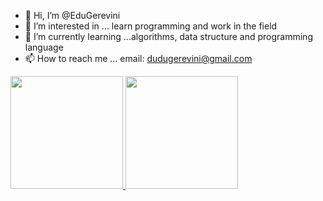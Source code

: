 - 👋 Hi, I’m @EduGerevini
- 👀 I’m interested in ... learn programming and work in the field
- 🌱 I’m currently learning ...algorithms, data structure and programming language
- 📫 How to reach me ... email: dudugerevini@gmail.com
<div>
  <a href="github.com/EduGerevini">
  <img height="180em" src="https://github-readme-stats.vercel.app/api?username=EduGerevini&show_icons=true&theme=dark&include_all_commits=true&count_private=true"/>
  <img height="180em" src="https://github-readme-stats.vercel.app/api/top-langs/?username=EduGerevini&layout=compact&langs_count=7&theme=dark"/>
</div>
